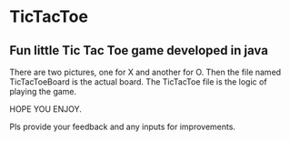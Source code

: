 # TicTacToe

## Fun little Tic Tac Toe game developed in java

There are two pictures, one for X and another for O.
Then the file named TicTacToeBoard is the actual board. 
The TicTacToe file is the logic of playing the game. 

HOPE YOU ENJOY. 

Pls provide your feedback and any inputs for improvements. 

